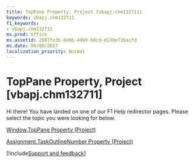 ```yaml
---
title: TopPane Property, Project [vbapj.chm132711]
keywords: vbapj.chm132711
f1_keywords:
- vbapj.chm132711
ms.prod: office
ms.assetid: 2987fe3b-9ebb-49b9-b8cd-d136e716acfd
ms.date: 06/08/2017
localization_priority: Normal
---
```



# TopPane Property, Project [vbapj.chm132711]

Hi there! You have landed on one of our F1 Help redirector pages. Please select the topic you were looking for below.

[Window.TopPane Property (Project)](https://msdn.microsoft.com/library/0390e494-7895-9cec-fed7-3cbc5c94506b%28Office.15%29.aspx)

[Assignment.TaskOutlineNumber Property (Project)](https://msdn.microsoft.com/library/0e356f68-76a8-11df-a723-718c93e61a2c%28Office.15%29.aspx)

[!include[Support and feedback](~/includes/feedback-boilerplate.md)]